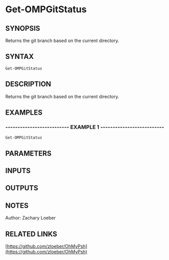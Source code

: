 ﻿---
external help file: OhMyPsh-help.xml
Module Name: OhMyPsh
online version: https://github.com/zloeber/OhMyPsh
schema: 2.0.0
---

# Get-OMPGitStatus

## SYNOPSIS
Returns the git branch based on the current directory.

## SYNTAX

```
Get-OMPGitStatus
```

## DESCRIPTION
Returns the git branch based on the current directory.

## EXAMPLES

### -------------------------- EXAMPLE 1 --------------------------
```
Get-OMPGitStatus
```

## PARAMETERS

## INPUTS

## OUTPUTS

## NOTES
Author: Zachary Loeber

## RELATED LINKS

[https://github.com/zloeber/OhMyPsh](https://github.com/zloeber/OhMyPsh)

